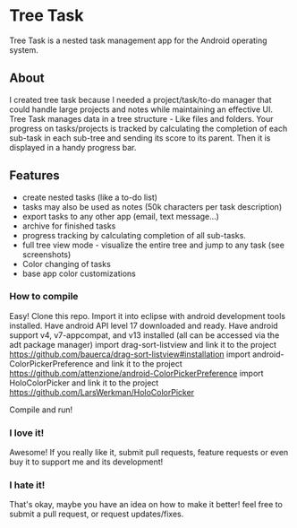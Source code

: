 Tree Task
=========

Tree Task is a nested task management app for the Android operating system. 

## About

I created tree task because I needed a project/task/to-do manager that could handle large projects and notes while maintaining an effective UI. 
Tree Task manages data in a tree structure - Like files and folders.
Your progress on tasks/projects is tracked by calculating the completion of each sub-task in each sub-tree and sending its score to its parent. Then it is displayed in a handy progress bar.

## Features
- create nested tasks (like a to-do list)
- tasks may also be used as notes (50k characters per task description)
- export tasks to any other app (email, text message...)
- archive for finished tasks
- progress tracking by calculating completion of all sub-tasks.
- full tree view mode - visualize the entire tree and jump to any task (see screenshots)
- Color changing of tasks
- base app color customizations


### How to compile
Easy!
Clone this repo.
Import it into eclipse with android development tools installed.
Have android API level 17 downloaded and ready.
Have android support v4, v7-appcompat, and v13 installed (all can be accessed via the adt package manager)
import drag-sort-listview and link it to the project https://github.com/bauerca/drag-sort-listview#installation
import android-ColorPickerPreference and link it to the project https://github.com/attenzione/android-ColorPickerPreference
import HoloColorPicker and link it to the project https://github.com/LarsWerkman/HoloColorPicker




Compile and run!

### I love it!
Awesome! If you really like it, submit pull requests, feature requests or even buy it to support me and its development!

### I hate it!
That's okay, maybe you have an idea on how to make it better! feel free to submit a pull request, or request updates/fixes.

